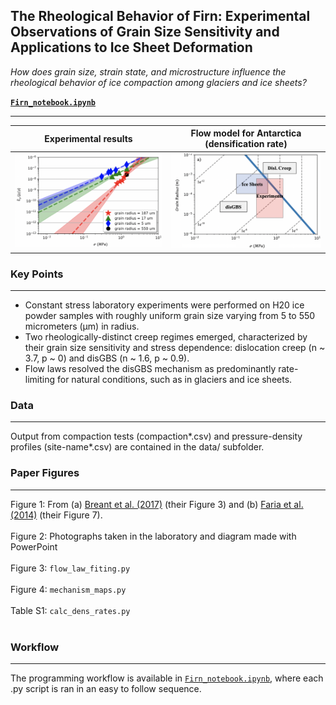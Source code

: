 ## The Rheological Behavior of Firn: Experimental Observations of Grain Size Sensitivity and Applications to Ice Sheet Deformation

*How does grain size, strain state, and microstructure influence the rheological behavior of ice compaction among glaciers and ice sheets?*

**[`Firn_notebook.ipynb`](https://nbviewer.jupyter.org/github/daniel-furman/Furman-and-Goldsby/blob/master/Firn_notebook.ipynb)**

 ---
 
 
Experimental results | Flow model for Antarctica (densification rate)
:-------------------------------------------:|:------------------------------:
![](data/exp-interv.png) | ![](data/map.png)


### Key Points

---

* Constant stress laboratory experiments were performed on H20 ice powder samples with roughly uniform grain size varying from 5 to 550 micrometers (µm) in radius. 
*	Two rheologically-distinct creep regimes emerged, characterized by their grain size sensitivity and stress dependence: dislocation creep (n ~ 3.7, p ~ 0) and disGBS (n ~ 1.6, p ~ 0.9). 
*	Flow laws resolved the disGBS mechanism as predominantly rate-limiting for natural conditions, such as in glaciers and ice sheets.  

### Data

---

Output from compaction tests (compaction*.csv) and pressure-density profiles (site-name*.csv) are contained in the data/ subfolder. 


### Paper Figures

---

Figure 1: From (a) [Breant et al. (2017)](https://doi.org/10.5194/cp-13-833-2017) (their Figure 3) and (b) [Faria et al. (2014)](https://doi.org/10.1016/j.jsg.2013.11.003) (their Figure 7). <br><br>
Figure 2: Photographs taken in the laboratory and diagram made with PowerPoint <br><br>
Figure 3: `flow_law_fiting.py` <br><br>
Figure 4: `mechanism_maps.py` <br><br>
Table S1: `calc_dens_rates.py` <br><br>

### Workflow

---

The programming workflow is available in [`Firn_notebook.ipynb`](https://nbviewer.jupyter.org/github/daniel-furman/Furman-and-Goldsby/blob/master/Firn_notebook.ipynb), where each .py script is ran in an easy to follow sequence.

